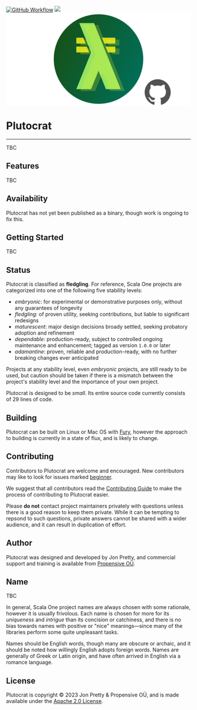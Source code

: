 [<img alt="GitHub Workflow" src="https://img.shields.io/github/actions/workflow/status/propensive/plutocrat/main.yml?style=for-the-badge" height="24">](https://github.com/propensive/plutocrat/actions)
[<img src="https://img.shields.io/discord/633198088311537684?color=8899f7&label=DISCORD&style=for-the-badge" height="24">](https://discord.gg/7b6mpF6Qcf)
<img src="/doc/images/github.png" valign="middle">

# Plutocrat

____

TBC

## Features

TBC


## Availability

Plutocrat has not yet been published as a binary, though work is ongoing to fix this.

## Getting Started

TBC


## Status

Plutocrat is classified as __fledgling__. For reference, Scala One projects are
categorized into one of the following five stability levels:

- _embryonic_: for experimental or demonstrative purposes only, without any guarantees of longevity
- _fledgling_: of proven utility, seeking contributions, but liable to significant redesigns
- _maturescent_: major design decisions broady settled, seeking probatory adoption and refinement
- _dependable_: production-ready, subject to controlled ongoing maintenance and enhancement; tagged as version `1.0.0` or later
- _adamantine_: proven, reliable and production-ready, with no further breaking changes ever anticipated

Projects at any stability level, even _embryonic_ projects, are still ready to
be used, but caution should be taken if there is a mismatch between the
project's stability level and the importance of your own project.

Plutocrat is designed to be _small_. Its entire source code currently consists
of 29 lines of code.

## Building

Plutocrat can be built on Linux or Mac OS with [Fury](/propensive/fury), however
the approach to building is currently in a state of flux, and is likely to
change.

## Contributing

Contributors to Plutocrat are welcome and encouraged. New contributors may like to look for issues marked
<a href="https://github.com/propensive/plutocrat/labels/beginner">beginner</a>.

We suggest that all contributors read the [Contributing Guide](/contributing.md) to make the process of
contributing to Plutocrat easier.

Please __do not__ contact project maintainers privately with questions unless
there is a good reason to keep them private. While it can be tempting to
repsond to such questions, private answers cannot be shared with a wider
audience, and it can result in duplication of effort.

## Author

Plutocrat was designed and developed by Jon Pretty, and commercial support and training is available from
[Propensive O&Uuml;](https://propensive.com/).



## Name

TBC

In general, Scala One project names are always chosen with some rationale, however it is usually
frivolous. Each name is chosen for more for its _uniqueness_ and _intrigue_ than its concision or
catchiness, and there is no bias towards names with positive or "nice" meanings—since many of the
libraries perform some quite unpleasant tasks.

Names should be English words, though many are obscure or archaic, and it should be noted how
willingly English adopts foreign words. Names are generally of Greek or Latin origin, and have
often arrived in English via a romance language.

## License

Plutocrat is copyright &copy; 2023 Jon Pretty & Propensive O&Uuml;, and is made available under the
[Apache 2.0 License](/license.md).
